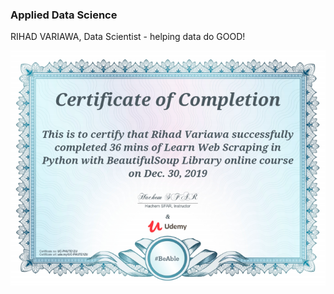 ### Applied Data Science
RIHAD VARIAWA, Data Scientist - helping data do GOOD!

<p align="center">
  <img src="./ig/webscraping.png"/>
</p>
